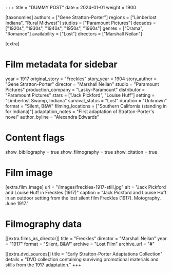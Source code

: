 +++
title = "DUMMY POST"
date = 2024-01-01
weight = 1900

[taxonomies]
authors = ["Gene Stratton-Porter"]
regions = ["Limberlost Indiana", "Rural Midwest"]
studios = ["Paramount Pictures"]
decades = ["1920s", "1930s", "1940s", "1950s", "1960s"]
genres = ["Drama", "Romance"]
availability = ["Lost"]
directors = ["Marshall Neilan"]

[extra]
# Film metadata for sidebar
year = 1917
original_story = "Freckles"
story_year = 1904
story_author = "Gene Stratton-Porter"
director = "Marshall Neilan"
studio = "Paramount Pictures"
production_company = "Lasky-Paramount"
distributor = "Paramount Pictures"
stars = ["Jack Pickford", "Louise Huff"]
setting = "Limberlost Swamp, Indiana"
survival_status = "Lost"
duration = "Unknown"
format = "Silent, B&W"
filming_locations = ["Southern California (standing in for Indiana)"]
adaptation_notes = "First adaptation of Stratton-Porter's novel"
author_byline = "Alexandra Edwards"

# Content flags
show_bibliography = true
show_filmography = true
show_citation = true

# Film image
[extra.film_image]
url = "/images/freckles-1917-still.jpg"
alt = "Jack Pickford and Louise Huff in Freckles (1917)"
caption = "Jack Pickford and Louise Huff in an outdoor setting from the lost silent film Freckles (1917). Motography, June 1917."

# Filmography data
[[extra.films_as_director]]
title = "Freckles"
director = "Marshall Neilan"
year = "1917"
format = "Silent, B&W"
archive = "Lost Film"
archive_url = "#"

[[extra.dvd_sources]]
title = "Early Stratton-Porter Adaptations Collection"
details = "DVD collection containing surviving promotional materials and stills from the 1917 adaptation."
+++